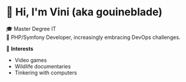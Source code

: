 # 👋 Hi, I'm Vini (aka gouineblade)

🎓 Master Degree IT  
💼 PHP/Symfony Developer, increasingly embracing DevOps challenges.

🌟 **Interests**  
- Video games  
- Wildlife documentaries
- Tinkering with computers

<!--
**gouineblade/gouineblade** is a ✨ _special_ ✨ repository because its `README.md` (this file) appears on your GitHub profile.

Here are some ideas to get you started:

- 🔭 I’m currently working on ...
- 🌱 I’m currently learning ...
- 👯 I’m looking to collaborate on ...
- 🤔 I’m looking for help with ...
- 💬 Ask me about ...
- 📫 How to reach me: ...
- 😄 Pronouns: ...
- ⚡ Fun fact: ...
-->
